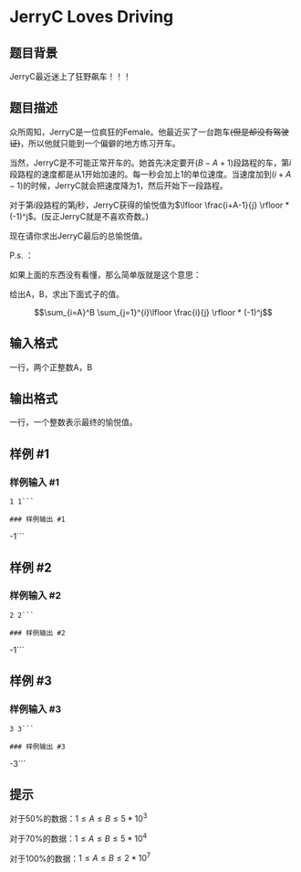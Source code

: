 # JerryC Loves Driving

## 题目背景

JerryC最近迷上了狂野飙车！！！

## 题目描述

众所周知，JerryC是一位疯狂的Female。他最近买了一台跑车~~(但是却没有驾驶证)~~，所以他就只能到一个偏僻的地方练习开车。

当然，JerryC是不可能正常开车的。她首先决定要开$(B-A+1)$段路程的车，第$i$段路程的速度都是从$1$开始加速的。每一秒会加上$1$的单位速度。当速度加到$(i+A-1)$的时候，JerryC就会把速度降为$1$，然后开始下一段路程。

对于第$i$段路程的第$j$秒，JerryC获得的愉悦值为$\lfloor \frac{i+A-1}{j} \rfloor * (-1)^j$。(反正JerryC就是不喜欢奇数。)

现在请你求出JerryC最后的总愉悦值。

P.s. ：

如果上面的东西没有看懂，那么简单版就是这个意思：

给出A，B，求出下面式子的值。

$$\sum_{i=A}^B \sum_{j=1}^{i}\lfloor \frac{i}{j} \rfloor * (-1)^j$$

## 输入格式

一行，两个正整数A，B

## 输出格式

一行，一个整数表示最终的愉悦值。

## 样例 #1

### 样例输入 #1
```
1 1```

### 样例输出 #1

```
-1```

## 样例 #2

### 样例输入 #2
```
2 2```

### 样例输出 #2

```
-1```

## 样例 #3

### 样例输入 #3
```
3 3```

### 样例输出 #3

```
-3```

## 提示

对于50%的数据：$1 \leqslant A \leqslant B \leqslant 5*10^3$

对于70%的数据：$1 \leqslant A \leqslant B \leqslant 5*10^4$

对于100%的数据：$1 \leqslant A \leqslant B \leqslant 2*10^7$

